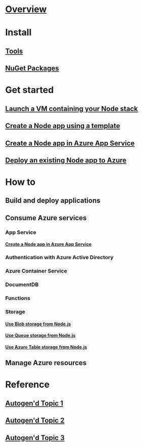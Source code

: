 # [Overview](index.md)

# Install

## [Tools](tools.md)
## [NuGet Packages](packages.md)

# Get started

## [Launch a VM containing your Node stack](https://azuremarketplace.microsoft.com/marketplace/apps/category/compute?operatingSystem=acom-linux&search=node.js)
## [Create a Node app using a template](https://azure.microsoft.com/try/app-service/web/?language=nodejs)
## [Create a Node app in Azure App Service](create-node-app.md)
## [Deploy an existing Node app to Azure](deploy-node-app-to-azure.md)

# How to

## Build and deploy applications

## Consume Azure services

### App Service
#### [Create a Node app in Azure App Service](create-node-app.md)

### Authentication with Azure Active Directory

### Azure Container Service

### DocumentDB

### Functions

### Storage
#### [Use Blob storage from Node.js](https://docs.microsoft.com/en-us/azure/storage/storage-nodejs-how-to-use-blob-storage)
#### [Use Queue storage from Node.js](https://docs.microsoft.com/en-us/azure/storage/storage-nodejs-how-to-use-queues)
#### [Use Azure Table storage from Node.js](https://docs.microsoft.com/en-us/azure/storage/storage-nodejs-how-to-use-table-storage)

## Manage Azure resources

# Reference
## [Autogen'd Topic 1](#)
## [Autogen'd Topic 2](#)
## [Autogen'd Topic 3](#)
